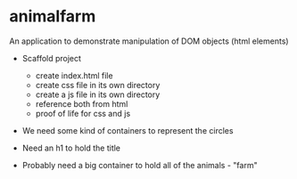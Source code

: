 # animalfarm
An application to demonstrate manipulation of DOM objects (html elements)


- Scaffold project
  - create index.html file
  - create css file in its own directory
  - create a js file in its own directory
  - reference both from html
  - proof of life for css and js


- We need some kind of containers to represent the circles 
- Need an h1 to hold the title
- Probably need a big container to hold all of the animals - "farm"